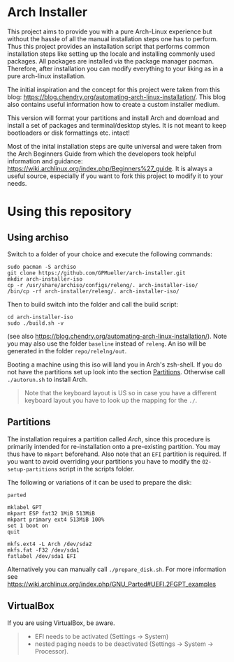 Arch Installer
==============

This project aims to provide you with a pure Arch-Linux experience but without the hassle of all the manual installation
steps one has to perform. Thus this project provides an installation script that performs common installation steps like
setting up the locale and installing commonly used packages. All packages are installed via the package manager pacman.
Therefore, after installation you can modify everything to your liking as in a pure arch-linux installation.

The initial inspiration and the concept for this project were taken from this blog: https://blog.chendry.org/automating-arch-linux-installation/. This blog also contains useful information how to create 
a custom installer medium.

This version will format your partitions and install Arch and download and install
a set of packages and terminal/desktop styles. It is not meant to keep bootloaders or disk formattings etc. intact!

Most of the inital installation steps are quite universal and were taken from the Arch Beginners Guide from which the
developers took helpful information and guidance: https://wiki.archlinux.org/index.php/Beginners%27_guide. It is always
a useful source, especially if you want to fork this project to modify it to your needs.


Using this repository
=====================

## Using archiso
Switch to a folder of your choice and execute the following commands:

    sudo pacman -S archiso
    git clone https://github.com/GPMueller/arch-installer.git
    mkdir arch-installer-iso
    cp -r /usr/share/archiso/configs/releng/. arch-installer-iso/
    /bin/cp -rf arch-installer/releng/. arch-installer-iso/
Then to build switch into the folder and call the build script:

    cd arch-installer-iso
    sudo ./build.sh -v

(see also https://blog.chendry.org/automating-arch-linux-installation/).
Note you may also use the folder `baseline` instead of `releng`.
An iso will be generated in the folder `repo/relelng/out`.

Booting a machine using this iso will land you in Arch's zsh-shell.
If you do not have the partitions set up look into the section [Partitions](#Partitions).
Otherwise call `./autorun.sh` to install Arch.
> Note that the keyboard layout is US so in case you have a different keyboard layout you have to look up the mapping for the `./`.


## Partitions  <a name="Partitions"></a>
The installation requires a partition called *Arch*, since this procedure is primarily
intended for re-installation onto a pre-existing partition. You may thus have to `mkpart` beforehand.
Also note that an `EFI` partition is required.
If you want to avoid overriding your partitions you have to modify the `02-setup-partitions` script in
the scripts folder.

The following or variations of it can be used to prepare the disk:

    parted

    mklabel GPT
    mkpart ESP fat32 1MiB 513MiB
    mkpart primary ext4 513MiB 100%
    set 1 boot on
    quit

    mkfs.ext4 -L Arch /dev/sda2
    mkfs.fat -F32 /dev/sda1
    fatlabel /dev/sda1 EFI

Alternatively you can manually call `./prepare_disk.sh`.
For more information see https://wiki.archlinux.org/index.php/GNU_Parted#UEFI.2FGPT_examples


## VirtualBox
If you are using VirtualBox, be aware.
> - EFI needs to be activated (Settings -> System) 
> - nested paging needs to be deactivated (Settings -> System -> Processor).

